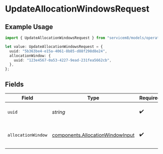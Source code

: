 # UpdateAllocationWindowsRequest

## Example Usage

```typescript
import { UpdateAllocationWindowsRequest } from "servicem8/models/operations";

let value: UpdateAllocationWindowsRequest = {
  uuid: "5b363be4-e15a-4061-8b85-d88f298d8e24",
  allocationWindow: {
    uuid: "123e4567-0a53-4227-9ead-231fea5662cb",
  },
};
```

## Fields

| Field                                                                                | Type                                                                                 | Required                                                                             | Description                                                                          |
| ------------------------------------------------------------------------------------ | ------------------------------------------------------------------------------------ | ------------------------------------------------------------------------------------ | ------------------------------------------------------------------------------------ |
| `uuid`                                                                               | *string*                                                                             | :heavy_check_mark:                                                                   | UUID of the Allocation Window                                                        |
| `allocationWindow`                                                                   | [components.AllocationWindowInput](../../models/components/allocationwindowinput.md) | :heavy_check_mark:                                                                   | Allocation Window fields to update                                                   |